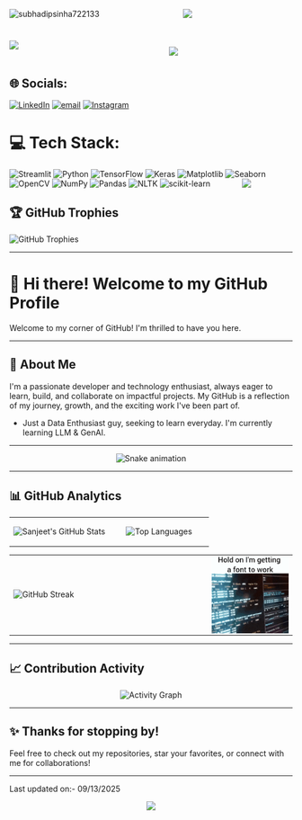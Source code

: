<p align="left"> <img src="https://komarev.com/ghpvc/?username=subhadipsinha722133&label=Profile%20views&color=0e75b6&style=flat" alt="subhadipsinha722133" /> <span> <img align="right" width="195"  src="https://github.com/subhadipsinha722133/subhadipsinha722133/blob/main/itachi-uchiha-uchiha.gif"/></span></p>   


<h1 align="center"><img align="left" width="80"  src="https://media.tenor.com/bfOEyTxwK40AAAAM/work-computer.gif"/>
  <img src="https://readme-typing-svg.herokuapp.com?font=Righteous&size=35&center=true&vCenter=true&width=500&height=70&duration=4000&lines=Hi+There!+👋;+I'm+Subhadip+Sinha!" />
</h1>

## 🌐 Socials:


  
[![LinkedIn](https://img.shields.io/badge/LinkedIn-%230077B5.svg?logo=linkedin&logoColor=white)](https://www.linkedin.com/in/subhadip-sinha-aa678b280/)
[![email](https://img.shields.io/badge/Email-D14836?logo=gmail&logoColor=white)](mailto:sinhasubhadip@gmail.com)  <span> 
[![Instagram](https://img.shields.io/badge/Instagram-%23E4405F.svg?logo=instagram&logoColor=white)](https://www.instagram.com/subhadip___sinha__) 

</span>


# 💻 Tech Stack:
![Streamlit](https://img.shields.io/badge/Streamlit-%23FE4B4B.svg?style=for-the-badge&logo=streamlit&logoColor=white) 
![Python](https://img.shields.io/badge/python-3670A0?style=for-the-badge&logo=python&logoColor=ffdd54) 
![TensorFlow](https://img.shields.io/badge/TensorFlow-%23FF6F00.svg?style=for-the-badge&logo=TensorFlow&logoColor=white) 
![Keras](https://img.shields.io/badge/Keras-%23D00000.svg?style=for-the-badge&logo=Keras&logoColor=white) 
![Matplotlib](https://img.shields.io/badge/Matplotlib-%23ffffff.svg?style=for-the-badge&logo=Matplotlib&logoColor=black) 
![Seaborn](https://img.shields.io/badge/Seaborn-0099CC?style=for-the-badge&logo=seaborn&logoColor=white) 
![OpenCV](https://img.shields.io/badge/opencv-%23white.svg?style=for-the-badge&logo=opencv&logoColor=white) 
![NumPy](https://img.shields.io/badge/numpy-%23013243.svg?style=for-the-badge&logo=numpy&logoColor=white) <span> <img align="right" width="90"  src="https://media.tenor.com/BteVrNkBuxoAAAAi/nothing-xiaohuo.gif"/></span>
![Pandas](https://img.shields.io/badge/pandas-%23150458.svg?style=for-the-badge&logo=pandas&logoColor=white) 
![NLTK](https://img.shields.io/badge/NLTK-85C1E9?style=for-the-badge&logo=nltk&logoColor=black) 
![scikit-learn](https://img.shields.io/badge/scikit--learn-%23F7931E.svg?style=for-the-badge&logo=scikit-learn&logoColor=white) 

## 🏆 GitHub Trophies
![GitHub Trophies](https://github-profile-trophy.vercel.app/?username=subhadipsinha722133&theme=tokyonight&no-frame=true&no-bg=true&margin-w=4&row=1)

</div>

---

# 👋 Hi there! Welcome to my GitHub Profile

Welcome to my corner of GitHub! I'm thrilled to have you here.

---

## 🚀 About Me

I'm a passionate developer and technology enthusiast, always eager to learn, build, and collaborate on impactful projects. My GitHub is a reflection of my journey, growth, and the exciting work I've been part of.
- Just a Data Enthusiast guy, seeking to learn everyday. I'm currently learning LLM &  GenAI.
---
<!-- Snake Game Repo View -->

<div align="center">
  <img src="https://profile-readme-generator.com/assets/snake.svg" alt="Snake animation" />
</div>

---

## 📊 GitHub Analytics

<div align="center">
<table>
<tr>
<td width="50%">

![Sanjeet's GitHub Stats](https://github-readme-stats.vercel.app/api?username=subhadipsinha722133&show_icons=true&theme=tokyonight&hide_border=true&bg_color=0D1117&title_color=00D9FF&icon_color=00D9FF&text_color=FFFFFF)

</td>
<td width="70%" , align="center">

![Top Languages](https://github-readme-stats.vercel.app/api/top-langs/?username=subhadipsinha722133&layout=compact&theme=tokyonight&hide_border=true&bg_color=0D1117&title_color=00D9FF&text_color=FFFFFF)

</td>

</tr>
</table>
</div>

<div align="center">
<table>
<tr>
<td width="70%">

![GitHub Streak](https://github-readme-streak-stats.herokuapp.com/?user=subhadipsinha722133&theme=tokyonight&hide_border=true&background=0D1117&stroke=00D9FF&ring=00D9FF&fire=FF6B6B&currStreakLabel=00D9FF)
</td>
  <td align="center">
  <img align="right" width="200"  src="https://github.com/subhadipsinha722133/subhadipsinha722133/blob/main/font-hacker.gif"/>
  </td>

</tr>
</table>
</div>

----
## 📈 Contribution Activity

<div align="center">

![Activity Graph](https://github-readme-activity-graph.vercel.app/graph?username=subhadipsinha722133&theme=tokyo-night&hide_border=true&bg_color=0D1117&color=00D9FF&line=00D9FF&point=FF6B6B)

</div>

---


## ✨ Thanks for stopping by!

Feel free to check out my repositories, star your favorites, or connect with me for collaborations!

---

<!--
This README is a template. Let's personalize it!
-->


Last updated on:- 09/13/2025

<div align="center">
  <img src="https://capsule-render.vercel.app/api?type=waving&color=gradient&customColorList=6,11,20&height=100&section=footer&text=Thanks%20for%20visiting!&fontSize=16&fontColor=fff&animation=twinkling"/>
</div>

